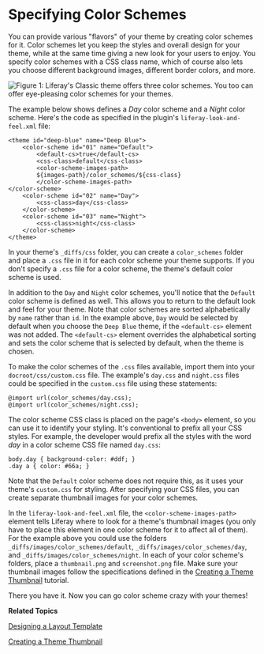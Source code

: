 # Specifying Color Schemes [](id=specifying-color-schemes)

You can provide various "flavors" of your theme by creating color schemes for
it. Color schemes let you keep the styles and overall design for your theme,
while at the same time giving a new look for your users to enjoy. You specify
color schemes with a CSS class name, which of course also lets you choose
different background images, different border colors, and more.
 
![Figure 1: Liferay's Classic theme offers three color schemes. You too can offer eye-pleasing color schemes for your themes.](../../images/classic-theme-color-schemes.png)

The example below shows defines a *Day* color scheme and a *Night* color scheme.
Here's the code as specified in the plugin's `liferay-look-and-feel.xml` file:

    <theme id="deep-blue" name="Deep Blue">
        <color-scheme id="01" name="Default">
            <default-cs>true</default-cs>
            <css-class>default</css-class>
            <color-scheme-images-path>
	        ${images-path}/color_schemes/${css-class}
            </color-scheme-images-path>
	</color-scheme>
        <color-scheme id="02" name="Day">
            <css-class>day</css-class>
        </color-scheme>
        <color-scheme id="03" name="Night">
            <css-class>night</css-class>
        </color-scheme>
    </theme>

In your theme's `_diffs/css` folder, you can create a `color_schemes` folder and
place a `.css` file in it for each color scheme your theme supports. If you
don't specify a `.css` file for a color scheme, the theme's default color scheme
is used. 

In addition to the `Day` and `Night` color schemes, you'll notice that the 
`Default` color scheme is defined as well. This allows you to return to the 
default look and feel for your theme. Note that color schemes are sorted
alphabetically by `name` rather than `id`. In the example above, `Day` would be
selected by default when you choose the `Deep Blue` theme, if the `<default-cs>`
element was not added. The `<default-cs>` element overrides the alphabetical 
sorting and sets the color scheme that is selected by default, when the theme is 
chosen.

To make the color schemes of the `.css` files available, import them into your
`docroot/css/custom.css` file. The example's `day.css` and `night.css` files
could be specified in the `custom.css` file using these statements:

    @import url(color_schemes/day.css);
    @import url(color_schemes/night.css);

The color scheme CSS class is placed on the page's `<body>` element, so you can
use it to identify your styling. It's conventional to prefix all your CSS
styles. For example, the developer would prefix all the styles with the word
*day* in a color scheme CSS file named `day.css`: 

    body.day { background-color: #ddf; }
    .day a { color: #66a; }

Note that the `Default` color scheme does not require this, as it uses your 
theme's `custom.css` for styling. After specifying your CSS files, you can 
create separate thumbnail images for your color schemes.

In the `liferay-look-and-feel.xml` file, the `<color-scheme-images-path>`
element tells Liferay where to look for a theme's thumbnail images (you only
have to place this element in one color scheme for it to affect all of them). 
For the example above you could use the folders 
`_diffs/images/color_schemes/default`, `_diffs/images/color_schemes/day`, and 
`_diffs/images/color_schemes/night`. In each of your color scheme's folders,
place a `thumbnail.png` and `screenshot.png` file. Make sure your thumbnail
images follow the specifications defined in the
[Creating a Theme Thumbnail](/develop/tutorials/-/knowledge_base/6-2/creating-a-theme-thumbnail)
tutorial.

There you have it. Now you can go color scheme crazy with your themes!

**Related Topics**

[Designing a Layout Template](/develop/tutorials/-/knowledge_base/6-2/designing-a-layout-template)

[Creating a Theme Thumbnail](/develop/tutorials/-/knowledge_base/6-2/creating-a-theme-thumbnail)
